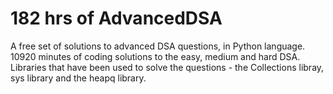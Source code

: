 # 182 hrs of AdvancedDSA 
A free set of solutions to advanced DSA questions, in Python language. 10920 minutes of coding solutions to the easy, medium and hard DSA. Libraries that have been used to solve the questions - the Collections libray, sys library and the heapq library.
